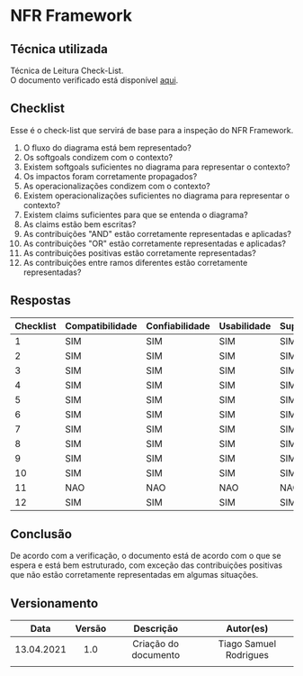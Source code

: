 # NFR Framework

## Técnica utilizada
Técnica de Leitura Check-List.<br/>
O documento verificado está disponível [aqui](https://requisitos-de-software.github.io/2020.2-Telegram/modelagem/NFR_Framework/).

## Checklist
Esse é o check-list que servirá de base para a inspeção do NFR Framework.

1. O fluxo do diagrama está bem representado?
2. Os softgoals condizem com o contexto?
3. Existem softgoals suficientes no diagrama para representar o contexto?
4. Os impactos foram corretamente propagados?
5. As operacionalizações condizem com o contexto?
6. Existem operacionalizações suficientes no diagrama para representar o contexto?
7. Existem claims suficientes para que se entenda o diagrama?
8. As claims estão bem escritas?
9. As contribuições "AND" estão corretamente representadas e aplicadas?
10. As contribuições "OR" estão corretamente representadas e aplicadas?
11. As contribuições positivas estão corretamente representadas?
12. As contribuições entre ramos diferentes estão corretamente representadas?

## Respostas
|Checklist|Compatibilidade|Confiabilidade|Usabilidade|Suportabilidade|
|---------|-----------------|------------|-----------|---------------|
|1|SIM|SIM|SIM|SIM|
|2|SIM|SIM|SIM|SIM|
|3|SIM|SIM|SIM|SIM|
|4|SIM|SIM|SIM|SIM|
|5|SIM|SIM|SIM|SIM|
|6|SIM|SIM|SIM|SIM|
|7|SIM|SIM|SIM|SIM|
|8|SIM|SIM|SIM|SIM|
|9|SIM|SIM|SIM|SIM|
|10|SIM|SIM|SIM|SIM|
|11|NAO|NAO|NAO|NAO|
|12|SIM|SIM|SIM|SIM|

## Conclusão
De acordo com a verificação, o documento está de acordo com o que se espera e está bem estruturado, com exceção das contribuições positivas que não estão corretamente representadas em algumas situações.

## Versionamento
|   Data   | Versão |        Descrição              |            Autor(es)           |
| :------: | :----: |    :---------------------:    | :----------------------------: |
|13.04.2021|   1.0  |     Criação do documento      |     Tiago Samuel Rodrigues     |
|          |        |                               |                                |